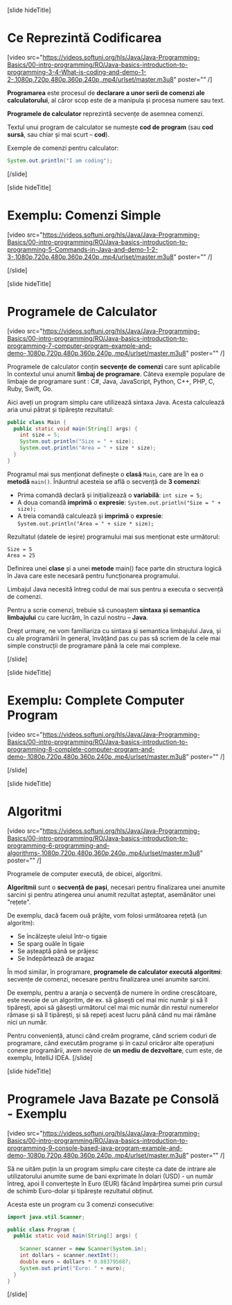 [slide hideTitle]
# Ce Reprezintă Codificarea

[video src="https://videos.softuni.org/hls/Java/Java-Programming-Basics/00-intro-programming/RO/Java-basics-introduction-to-programming-3-4-What-is-coding-and-demo-1-2-,1080p,720p,480p,360p,240p,.mp4/urlset/master.m3u8" poster="" /]

**Programarea** este procesul de **declarare a unor serii de comenzi ale calculatorului**, al căror scop este de a manipula și procesa numere sau text.

**Programele de calculator** reprezintă secvențe de asemnea comenzi. 

Textul unui program de calculator se numește **cod de program** (sau **cod sursă**, sau chiar și mai scurt – **cod**).

Exemple de comenzi pentru calculator:

```java live
System.out.println("I am coding");
```

[/slide]

[slide hideTitle]

# Exemplu: Comenzi Simple 

[video src="https://videos.softuni.org/hls/Java/Java-Programming-Basics/00-intro-programming/RO/Java-basics-introduction-to-programming-5-Commands-in-Java-and-demo-1-2-3-,1080p,720p,480p,360p,240p,.mp4/urlset/master.m3u8" poster="" /]

[/slide]


[slide hideTitle]
# Programele de Calculator

[video src="https://videos.softuni.org/hls/Java/Java-Programming-Basics/00-intro-programming/RO/Java-basics-introduction-to-programming-7-computer-program-example-and-demo-,1080p,720p,480p,360p,240p,.mp4/urlset/master.m3u8" poster="" /]

Programele de calculator conțin **secvențe de comenzi** care sunt aplicabile în contextul unui anumit **limbaj de programare**. Câteva exemple populare de limbaje de programare sunt : C#, Java, JavaScript, Python, C++, PHP, C, Ruby, Swift, Go.

Aici aveți un program simplu care utilizează sintaxa Java. Acesta calculează aria unui pătrat și tipărește rezultatul:

```java live no-template
public class Main {
  public static void main(String[] args) {
    int size = 5;
    System.out.println("Size = " + size);
    System.out.println("Area = " + size * size);
  }
}
```

Programul mai sus menționat definește o **clasă** `Main`, care are în ea o **metodă** `main()`. Înăuntrul acesteia se află o secvență de **3 comenzi**:

- Prima comandă declară și inițializează o **variabilă**: `int size = 5;`
- A doua comandă **imprimă** o **expresie**: `System.out.println("Size = " + size);`
- A treia comandă calculează și **imprimă** o **expresie**: `System.out.println("Area = " + size * size);`

Rezultatul (datele de ieșire) programului mai sus menționat este următorul:
```
Size = 5
Area = 25
```

Definirea unei **clase** și a unei **metode** main() face parte din structura logică în Java care este necesară pentru funcționarea programului.

Limbajul Java necesită întreg codul de mai sus pentru a executa o secvență de comenzi.

Pentru a scrie comenzi, trebuie să cunoaștem **sintaxa și semantica limbajului** cu care lucrăm, în cazul nostru – **Java**. 

Drept urmare, ne vom familiariza cu sintaxa și semantica limbajului Java, și cu ale programării în general, învățând pas cu pas să scriem de la cele mai simple construcții de programare până la cele mai complexe.

[/slide]

[slide hideTitle]

# Exemplu: Complete Computer Program

[video src="https://videos.softuni.org/hls/Java/Java-Programming-Basics/00-intro-programming/RO/Java-basics-introduction-to-programming-8-complete-computer-program-and-demo-,1080p,720p,480p,360p,240p,.mp4/urlset/master.m3u8" poster="" /]

[/slide]

[slide hideTitle]
# Algoritmi

[video src="https://videos.softuni.org/hls/Java/Java-Programming-Basics/00-intro-programming/RO/Java-basics-introduction-to-programming-6-programming-and-algorithms-,1080p,720p,480p,360p,240p,.mp4/urlset/master.m3u8" poster="" /]

Programele de computer execută, de obicei, algoritmi. 

**Algoritmii** sunt o **secvență de pași**, necesari pentru finalizarea unei anumite sarcini și pentru atingerea unui anumit rezultat așteptat, asemănător unei "rețete".

De exemplu, dacă facem ouă prăjite, vom folosi următoarea rețetă (un algoritm): 
- Se încălzește uleiul într-o tigaie
- Se sparg ouăle în tigaie
- Se așteaptă până se prăjesc
- Se îndepărtează de aragaz

În mod similar, în programare, **programele de calculator execută algoritmi**: secvențe de comenzi, necesare pentru finalizarea unei anumite sarcini. 

De exemplu, pentru a aranja o secvență de numere în ordine crescătoare, este nevoie de un algoritm, de ex. să găsești cel mai mic număr și să îl tipărești, apoi să găsești următorul cel mai mic număr din restul numerelor rămase și să îl tipărești, și să repeți acest lucru până când nu mai rămâne nici un număr.

Pentru conveniență, atunci când creăm programe, când scriem coduri de programare, când executăm programe și în cazul oricăror alte operațiuni conexe programării, avem nevoie de **un mediu de dezvoltare**, cum este, de exemplu, IntelliJ IDEA.
[/slide]

[slide hideTitle]
# Programele Java Bazate pe Consolă - Exemplu

[video src="https://videos.softuni.org/hls/Java/Java-Programming-Basics/00-intro-programming/RO/Java-basics-introduction-to-programming-9-console-based-java-program-example-and-demo-,1080p,720p,480p,360p,240p,.mp4/urlset/master.m3u8" poster="" /]

Să ne uităm puțin la un program simplu care citește ca date de intrare ale utilizatorului anumite sume de bani exprimate în dolari (USD) - un număr întreg, apoi îl convertește în Euro (EUR) făcând împărțirea sumei prin cursul de schimb Euro-dolar și tipărește rezultatul obținut.

Acesta este un program cu 3 comenzi consecutive:
```java
import java.util.Scanner;

public class Program {
  public static void main(String[] args) {
    
    Scanner scanner = new Scanner(System.in);
    int dollars = scanner.nextInt();
    double euro = dollars * 0.883795087;
    System.out.print("Euro: " + euro);
  }
}
```
[/slide]
